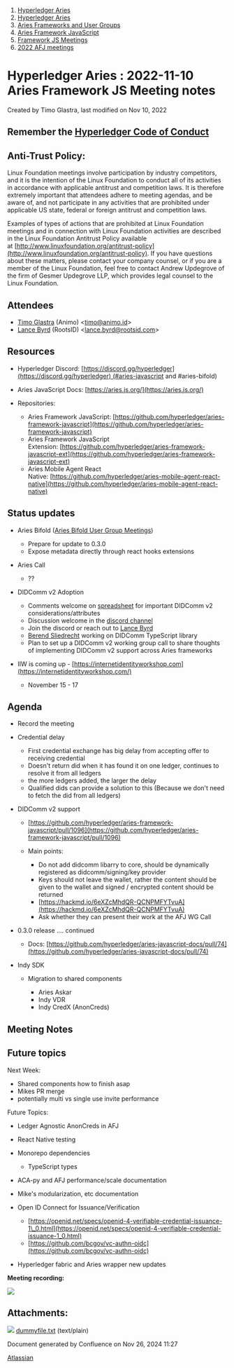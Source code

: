 1. [Hyperledger Aries](index.html)
2. [Hyperledger Aries](Hyperledger-Aries_18481154.html)
3. [Aries Frameworks and User Groups](Aries-Frameworks-and-User-Groups_18481290.html)
4. [Aries Framework JavaScript](Aries-Framework-JavaScript_18482463.html)
5. [Framework JS Meetings](Framework-JS-Meetings_18482467.html)
6. [2022 AFJ meetings](2022-AFJ-meetings_18515835.html)

# Hyperledger Aries : 2022-11-10 Aries Framework JS Meeting notes

Created by Timo Glastra, last modified on Nov 10, 2022

## Remember the [Hyperledger Code of Conduct](https://lf-hyperledger.atlassian.net/wiki/display/HYP/Hyperledger+Code+of+Conduct)

## Anti-Trust Policy:

Linux Foundation meetings involve participation by industry competitors, and it is the intention of the Linux Foundation to conduct all of its activities in accordance with applicable antitrust and competition laws. It is therefore extremely important that attendees adhere to meeting agendas, and be aware of, and not participate in any activities that are prohibited under applicable US state, federal or foreign antitrust and competition laws.

Examples of types of actions that are prohibited at Linux Foundation meetings and in connection with Linux Foundation activities are described in the Linux Foundation Antitrust Policy available at [http://www.linuxfoundation.org/antitrust-policy](http://www.linuxfoundation.org/antitrust-policy). If you have questions about these matters, please contact your company counsel, or if you are a member of the Linux Foundation, feel free to contact Andrew Updegrove of the firm of Gesmer Updegrove LLP, which provides legal counsel to the Linux Foundation.

## Attendees

- [Timo Glastra](https://lf-hyperledger.atlassian.net/wiki/people/5f64a069a1048d0069073500?ref=confluence) (Animo) &lt;timo@animo.id&gt;
- [Lance Byrd](https://lf-hyperledger.atlassian.net/wiki/people/6346b13f754fb6b373b9af19?ref=confluence) (RootsID) &lt;lance.byrd@rootsid.com&gt;

## Resources

- Hyperledger Discord: [https://discord.gg/hyperledger](https://discord.gg/hyperledger) (#aries-javascript and #aries-bifold)
- Aries JavaScript Docs: [https://aries.js.org/](https://aries.js.org/)
- Repositories:
  
  - Aries Framework JavaScript: [https://github.com/hyperledger/aries-framework-javascript](https://github.com/hyperledger/aries-framework-javascript)
  - Aries Framework JavaScript Extension: [https://github.com/hyperledger/aries-framework-javascript-ext](https://github.com/hyperledger/aries-framework-javascript-ext)
  - Aries Mobile Agent React Native: [https://github.com/hyperledger/aries-mobile-agent-react-native](https://github.com/hyperledger/aries-mobile-agent-react-native)

## Status updates

- Aries Bifold ([Aries Bifold User Group Meetings](Aries-Bifold-User-Group-Meetings_18490725.html))
  
  - Prepare for update to 0.3.0
  - Expose metadata directly through react hooks extensions
- Aries Call
  
  - ??
- DIDComm v2 Adoption
  
  - Comments welcome on [spreadsheet](https://docs.google.com/spreadsheets/d/15noWiG_zhhUpornhrZm9cLEjQ1aa6z9qgJgPCaaIbtY/edit?usp=sharing) for important DIDComm v2 considerations/attributes
  - Discussion welcome in the [discord channel](https://discord.com/channels/905194001349627914/1032736844053483621)
  - Join the discord or reach out to [Lance Byrd](https://lf-hyperledger.atlassian.net/wiki/people/6346b13f754fb6b373b9af19?ref=confluence)
  - [Berend Sliedrecht](https://lf-hyperledger.atlassian.net/wiki/people/601bca34332cbe007020eab0?ref=confluence) working on DIDComm TypeScript library
  - Plan to set up a DIDComm v2 working group call to share thoughts of implementing DIDComm v2 support across Aries frameworks
- IIW is coming up - [https://internetidentityworkshop.com](https://internetidentityworkshop.com/)
  
  - November 15 - 17

## Agenda

- Record the meeting
- Credential delay
  
  - First credential exchange has big delay from accepting offer to receiving credential
  - Doesn't return did when it has found it on one ledger, continues to resolve it from all ledgers
  - the more ledgers added, the larger the delay
  - Qualified dids can provide a solution to this (Because we don't need to fetch the did from all ledgers)
- DIDComm v2 support
  
  - [https://github.com/hyperledger/aries-framework-javascript/pull/1096](https://github.com/hyperledger/aries-framework-javascript/pull/1096)
  - Main points:
    
    - Do not add didcomm libarry to core, should be dynamically registered as didcomm/signing/key provider
    - Keys should not leave the wallet, rather the content should be given to the wallet and signed / encrypted content should be returned
    - [https://hackmd.io/6eXZcMhdQR-QCNPMFYTvuA](https://hackmd.io/6eXZcMhdQR-QCNPMFYTvuA)
    - Ask whether they can present their work at the AFJ WG Call
- 0.3.0 release .... continued
  
  - Docs: [https://github.com/hyperledger/aries-javascript-docs/pull/74](https://github.com/hyperledger/aries-javascript-docs/pull/74)
- Indy SDK
  
  - Migration to shared components
    
    - Aries Askar
    - Indy VDR
    - Indy CredX (AnonCreds)

## Meeting Notes

## Future topics

Next Week:

- Shared components how to finish asap
- Mikes PR merge
- potentially multi vs single use invite performance

Future Topics:

- Ledger Agnostic AnonCreds in AFJ

<!--THE END-->

- React Native testing
- Monorepo dependencies
  
  - TypeScript types

<!--THE END-->

- ACA-py and AFJ performance/scale documentation
- Mike's modularization, etc documentation
- Open ID Connect for Issuance/Verification
  
  - [https://openid.net/specs/openid-4-verifiable-credential-issuance-1\_0.html](https://openid.net/specs/openid-4-verifiable-credential-issuance-1_0.html)
  - [https://github.com/bcgov/vc-authn-oidc](https://github.com/bcgov/vc-authn-oidc)
- Hyperledger fabric and Aries wrapper new updates

**Meeting recording:**

![](plugins/servlet/confluence/placeholder/unknown-attachment)

## Attachments:

![](images/icons/bullet_blue.gif) [dummyfile.txt](attachments/18499871/18516998.txt) (text/plain)

Document generated by Confluence on Nov 26, 2024 11:27

[Atlassian](http://www.atlassian.com/)
